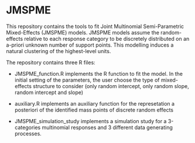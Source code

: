 # JMSPME
This repository contains the tools to fit Joint Multinomial Semi-Parametric Mixed-Effects (JMSPME) models. JMSPME models assume the random-effects relative to each response category to be discretely distributed on an a-priori unknown number of support points. This modelling induces a natural clustering of the highest-level units. 

The repository contains three R files:
- JMSPME_function.R implements the R function to fit the model. In the initial setting of the parameters, the user choose the type of mixed-effects structure to consider (only random intercept, only random slope, random intercept and slope)

- auxiliary.R implements an auxiliary function for the represetation a posteriori of the identified mass points of discrete random effects

- JMSPME_simulation_study implements a simulation study for a 3-categories multinomial responses and 3 different data generating processes.
